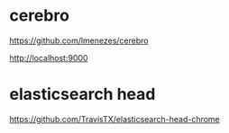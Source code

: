 # cerebro

https://github.com/lmenezes/cerebro

[http://localhost:9000](http://localhost:9000/)

# elasticsearch head

https://github.com/TravisTX/elasticsearch-head-chrome


